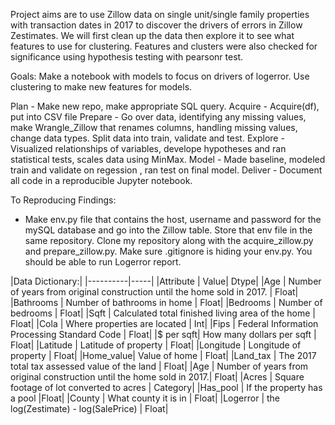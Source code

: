Project aims are to use Zillow data on single unit/single family properties with transaction dates in 2017 to discover the drivers of errors in Zillow Zestimates. We will first clean up the data then explore it to see what features to use for clustering. Features and clusters were also checked for significance using hypothesis testing with pearsonr test.

Goals:
Make a notebook with models to focus on drivers of logerror.
Use clustering to make new features for models.

Plan - Make new repo, make appropriate SQL query.
Acquire - Acquire(df), put into CSV file
Prepare - Go over data, identifying any missing values, make Wrangle_Zillow that renames columns, handling missing values, change data types. Split data into train, validate and test.
Explore - Visualized relationships of variables, develope hypotheses and ran statistical tests, scales data using MinMax.
Model - Made baseline, modeled train and validate on regession , ran test on final model.
Deliver - Document all code in a reproducible Jupyter notebook.


To Reproducing Findings: 

- Make env.py file that contains the host, username and password for the mySQL database and go into the Zillow table. Store that env file in the same repository. Clone my repository along with the acquire_zillow.py and prepare_zillow.py. Make sure .gitignore is hiding your env.py. You should be able to run Logerror report.


|Data Dictionary:|
|----------|-----|
|Attribute | Value| Dtype|
|Age       | Number of years from original construction until the home sold in 2017. | Float|
|Bathrooms | Number of bathrooms in home | Float|
|Bedrooms  | Number of bedrooms | Float|
|Sqft      | Calculated total finished living area of the home | Float|
|Cola      | Where properties are located | Int|
|Fips      | Federal Information Processing Standard Code | Float|
|$ per sqft| How many dollars per sqft | Float|
|Latitude  | Latitude of property | Float|
|Longitude | Longitude of property | Float|
|Home_value| Value of home	| Float|
|Land_tax  | The 2017 total tax assessed value of the land | Float|
|Age       | Number of years from original construction until the home sold in 2017.| Float|
|Acres     | Square footage of lot converted to acres | Category|
|Has_pool  | If the property has a pool |Float|
|County	   | What county it is in | Float|
|Logerror  | the log(Zestimate) - log(SalePrice)	| Float|


